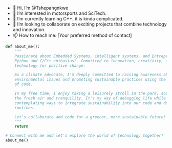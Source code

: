 - 👋 Hi, I’m @Tshepangnkwe
- 👀 I’m interested in motorsports and SciTech.
- 🌱 I’m currently learning C++, it is kinda complicated.
- 💞️ I’m looking to collaborate on exciting projects that combine technology and innovation.
- 📫 How to reach me: [Your preferred method of contact]

```python
def about_me():
    """
    Passionate about Embedded Systems, intelligent systems, and Entrepreneurship.
    Python and C/C++ enthusiast. Committed to innovation, creativity, and leveraging
    technology for positive change.

    As a climate advocate, I'm deeply committed to raising awareness about
    environmental issues and promoting sustainable practices using the power
    of code.

    In my free time, I enjoy taking a leisurely stroll in the park, soaking in
    the fresh air and tranquility. It's my way of debugging life while
    contemplating ways to integrate sustainability into our code and daily
    routines.

    Let's collaborate and code for a greener, more sustainable future!
    """
    return

# Connect with me and let's explore the world of technology together!
about_me()


